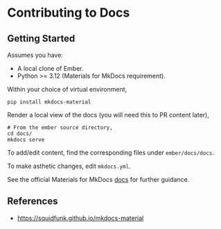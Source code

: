 # Contributing to Docs

## Getting Started 

Assumes you have:
* A local clone of Ember.
* Python >= 3.12 (Materials for MkDocs requirement).

Within your choice of virtual environment,
```
pip install mkdocs-material
```

Render a local view of the docs (you will need this to PR content later),
```
# From the ember source directory,
cd docs/
mkdocs serve
```

To add/edit content, find the corresponding files under `ember/docs/docs`.

To make asthetic changes, edit `mkdocs.yml`.

See the official Materials for MkDocs [docs](https://squidfunk.github.io/mkdocs-material) for further guidance.

## References
* https://squidfunk.github.io/mkdocs-material 